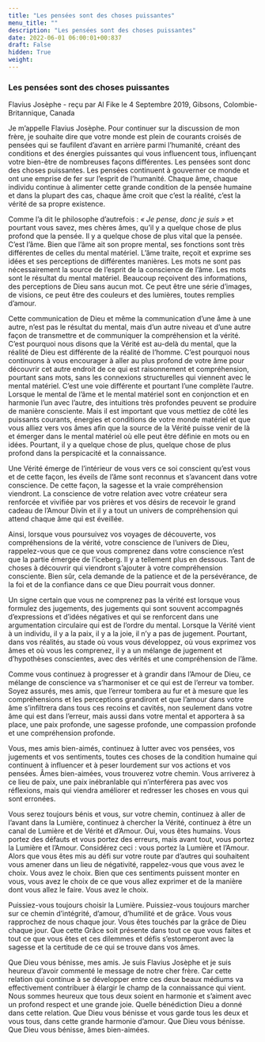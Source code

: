 ```yaml
---
title: "Les pensées sont des choses puissantes"
menu_title: ""
description: "Les pensées sont des choses puissantes"
date: 2022-06-01 06:00:01+00:837
draft: False
hidden: True
weight:
---
```

### Les pensées sont des choses puissantes

Flavius Josèphe - reçu par Al Fike le 4 Septembre 2019, Gibsons, Colombie-Britannique, Canada

Je m’appelle Flavius Josèphe. Pour continuer sur la discussion de mon frère, je souhaite dire que votre monde est plein de courants croisés de pensées qui se faufilent d’avant en arrière parmi l’humanité, créant des conditions et des énergies puissantes qui vous influencent tous, influençant votre bien-être de nombreuses façons différentes. Les pensées sont donc des choses puissantes. Les pensées continuent à gouverner ce monde et ont une emprise de fer sur l’esprit de l’humanité. Chaque âme, chaque individu continue à alimenter cette grande condition de la pensée humaine et dans la plupart des cas, chaque âme croit que c’est la réalité, c’est la vérité de sa propre existence.

Comme l’a dit le philosophe d’autrefois : *« Je pense, donc je suis »* et pourtant vous savez, mes chères âmes, qu’il y a quelque chose de plus profond que la pensée. Il y a quelque chose de plus vital que la pensée. C’est l’âme. Bien que l’âme ait son propre mental, ses fonctions sont très différentes de celles du mental matériel. L’âme traite, reçoit et exprime ses idées et ses perceptions de différentes manières. Les mots ne sont pas nécessairement la source de l’esprit de la conscience de l’âme. Les mots sont le résultat du mental matériel. Beaucoup reçoivent des informations, des perceptions de Dieu sans aucun mot. Ce peut être une série d’images, de visions, ce peut être des couleurs et des lumières, toutes remplies d’amour.

Cette communication de Dieu et même la communication d’une âme à une autre, n’est pas le résultat du mental, mais d’un autre niveau et d’une autre façon de transmettre et de communiquer la compréhension et la vérité. C’est pourquoi nous disons que la Vérité est au-delà du mental, que la réalité de Dieu est différente de la réalité de l’homme. C’est pourquoi nous continuons à vous encourager à aller au plus profond de votre âme pour découvrir cet autre endroit de ce qui est raisonnement et compréhension, pourtant sans mots, sans les connexions structurelles qui viennent avec le mental matériel. C’est une voie différente et pourtant l’une complète l’autre. Lorsque le mental de l’âme et le mental matériel sont en conjonction et en harmonie l’un avec l’autre, des intuitions très profondes peuvent se produire de manière consciente. Mais il est important que vous mettiez de côté les puissants courants, énergies et conditions de votre monde matériel et que vous alliez vers vos âmes afin que la source de la Vérité puisse venir de là et émerger dans le mental matériel où elle peut être définie en mots ou en idées. Pourtant, il y a quelque chose de plus, quelque chose de plus profond dans la perspicacité et la connaissance.

Une Vérité émerge de l’intérieur de vous vers ce soi conscient qu’est vous et de cette façon, les éveils de l’âme sont reconnus et s’avancent dans votre conscience. De cette façon, la sagesse et la vraie compréhension viendront. La conscience de votre relation avec votre créateur sera renforcée et vivifiée par vos prières et vos désirs de recevoir le grand cadeau de l’Amour Divin et il y a tout un univers de compréhension qui attend chaque âme qui est éveillée.

Ainsi, lorsque vous poursuivez vos voyages de découverte, vos compréhensions de la vérité, votre conscience de l’univers de Dieu, rappelez-vous que ce que vous comprenez dans votre conscience n’est que la partie émergée de l’iceberg. Il y a tellement plus en dessous. Tant de choses à découvrir qui viendront s’ajouter à votre compréhension consciente. Bien sûr, cela demande de la patience et de la persévérance, de la foi et de la confiance dans ce que Dieu pourrait vous donner.

Un signe certain que vous ne comprenez pas la vérité est lorsque vous formulez des jugements, des jugements qui sont souvent accompagnés d’expressions et d’idées négatives et qui se renforcent dans une argumentation circulaire qui est de l’ordre du mental. Lorsque la Vérité vient à un individu, il y a la paix, il y a la joie, il n’y a pas de jugement. Pourtant, dans vos réalités, au stade où vous vous développez, où vous exprimez vos âmes et où vous les comprenez, il y a un mélange de jugement et d’hypothèses conscientes, avec des vérités et une compréhension de l’âme.

Comme vous continuez à progresser et à grandir dans l’Amour de Dieu, ce mélange de conscience va s’harmoniser et ce qui est de l’erreur va tomber. Soyez assurés, mes amis, que l’erreur tombera au fur et à mesure que les compréhensions et les perceptions grandiront et que l’amour dans votre âme s’infiltrera dans tous ces recoins et cavités, non seulement dans votre âme qui est dans l’erreur, mais aussi dans votre mental et apportera à sa place, une paix profonde, une sagesse profonde, une compassion profonde et une compréhension profonde.

Vous, mes amis bien-aimés, continuez à lutter avec vos pensées, vos jugements et vos sentiments, toutes ces choses de la condition humaine qui continuent à influencer et à peser lourdement sur vos actions et vos pensées. Âmes bien-aimées, vous trouverez votre chemin. Vous arriverez à ce lieu de paix, une paix inébranlable qui n’interférera pas avec vos réflexions, mais qui viendra améliorer et redresser les choses en vous qui sont erronées.

Vous serez toujours bénis et vous, sur votre chemin, continuez à aller de l’avant dans la Lumière, continuez à chercher la Vérité, continuez à être un canal de Lumière et de Vérité et d’Amour. Oui, vous êtes humains. Vous portez des défauts et vous portez des erreurs, mais avant tout, vous portez la Lumière et l’Amour. Considérez ceci : vous portez la Lumière et l’Amour. Alors que vous êtes mis au défi sur votre route par d’autres qui souhaitent vous amener dans un lieu de négativité, rappelez-vous que vous avez le choix. Vous avez le choix. Bien que ces sentiments puissent monter en vous, vous avez le choix de ce que vous allez exprimer et de la manière dont vous allez le faire. Vous avez le choix.

Puissiez-vous toujours choisir la Lumière. Puissiez-vous toujours marcher sur ce chemin d’intégrité, d’amour, d’humilité et de grâce. Vous vous rapprochez de nous chaque jour. Vous êtes touchés par la grâce de Dieu chaque jour. Que cette Grâce soit présente dans tout ce que vous faites et tout ce que vous êtes et ces dilemmes et défis s’estomperont avec la sagesse et la certitude de ce qui se trouve dans vos âmes.

Que Dieu vous bénisse, mes amis. Je suis Flavius Josèphe et je suis heureux d’avoir commenté le message de notre cher frère. Car cette relation qui continue à se développer entre ces deux beaux médiums va effectivement contribuer à élargir le champ de la connaissance qui vient. Nous sommes heureux que tous deux soient en harmonie et s’aiment avec un profond respect et une grande joie. Quelle bénédiction Dieu a donné dans cette relation. Que Dieu vous bénisse et vous garde tous les deux et vous tous, dans cette grande harmonie d’amour. Que Dieu vous bénisse. Que Dieu vous bénisse, âmes bien-aimées.




